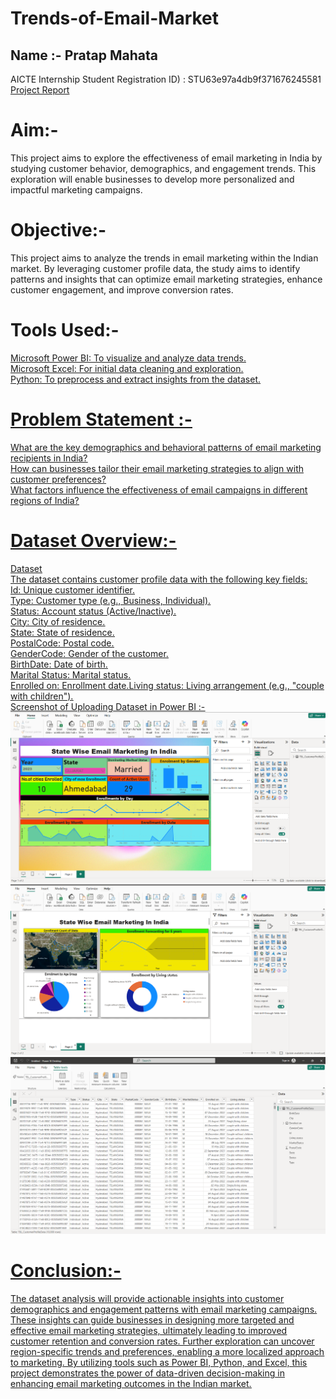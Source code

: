# Trends-of-Email-Market
## Name :- Pratap Mahata 
AICTE Internship Student Registration ID) : STU63e97a4db9f371676245581
<a href="https://github.com/Pratap-Kakoli/Trends-of-Email-Market/blob/main/Week1-%20Trends%20of%20Email%20Marketing%20in%20India.docx">Project Report</a>
# Aim:- 
This project aims to explore the effectiveness of email marketing in India by studying customer behavior, demographics, and engagement trends. This exploration will enable businesses to develop more personalized and impactful marketing campaigns.
# Objective:-
This project aims to analyze the trends in email marketing within the Indian market. By leveraging customer profile data, the study aims to identify patterns and insights that can optimize email marketing strategies, enhance customer engagement, and improve conversion rates.
# Tools Used:-
<u>Microsoft Power BI: To visualize and analyze data trends.</br>
<u>Microsoft Excel: For initial data cleaning and exploration.</br>
<u>Python: To preprocess and extract insights from the dataset.
# Problem Statement :-
What are the key demographics and behavioral patterns of email marketing recipients in India?</br>
How can businesses tailor their email marketing strategies to align with customer preferences?</br>
What factors influence the effectiveness of email campaigns in different regions of India?
# Dataset Overview:-
<a href="https://github.com/Pratap-Kakoli/Trends-of-Email-Market/blob/main/P4%20Trends%20of%20Email%20Marketing%20in%20India%20(1).xlsx">Dataset</a></br>
The dataset contains customer profile data with the following key fields:</br>
Id: Unique customer identifier.</br>
Type: Customer type (e.g., Business, Individual).</br>
Status: Account status (Active/Inactive).</br>
City: City of residence.</br>
State: State of residence.</br>
PostalCode: Postal code.</br>
GenderCode: Gender of the customer.</br>
BirthDate: Date of birth.</br>
Marital Status: Marital status.</br>
Enrolled on: Enrollment date.Living status: Living arrangement (e.g., "couple with children").</br>
Screenshot of Uploading Dataset in Power BI :- 
<img src="https://github.com/Pratap-Kakoli/Trends-of-Email-Market/blob/main/Screenshot%202025-03-21%20031702.png">
<img src="https://github.com/Pratap-Kakoli/Trends-of-Email-Market/blob/main/Screenshot%202025-03-21%20031737.png">
<img src="https://github.com/Pratap-Kakoli/Trends-of-Email-Market/blob/main/Screenshot%202024-12-21%20143259.png">

# Conclusion:- 
The dataset analysis will provide actionable insights into customer demographics and engagement patterns with email marketing campaigns. These insights can guide businesses in designing more targeted and effective email marketing strategies, ultimately leading to improved customer retention and conversion rates. Further exploration can uncover region-specific trends and preferences, enabling a more localized approach to marketing.
By utilizing tools such as Power BI, Python, and Excel, this project demonstrates the power of data-driven decision-making in enhancing email marketing outcomes in the Indian market.

